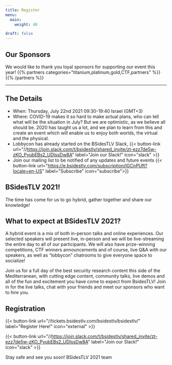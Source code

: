 ```yaml
---
title: Register
menu:
  main:
    weight: 40

draft: false
---
```




## Our Sponsors
We would like to thank you loyal sponsors for supporting our event this year!
{{% partners categories="titanium,platinum,gold,CTF,partners" %}}
{{% /partners %}}

---

## The Details
- When: Thursday, July 22nd 2021 09:30-19:40 Israel (GMT+3)
- Where: COVID-19 makes it so hard to make actual plans, who can tell what will be the situation in July?
But we are optimistic, as we believe all should be. 2020 has taught us a lot, and we plan to learn from this and create an event which will enable us to enjoy both worlds, the virtual and the physical.
- Lobbycon has already started on the BSidesTLV Slack, {{< button-link url="//https://join.slack.com/t/bsidestlv/shared_invite/zt-ezz7de5w-zKO_PyubEBs2_UDIssDw8A" label="Join our Slack!" icon="slack" >}}
- Join our mailing list to be notified of any updates and future events {{< button-link url="https://e.bsidestlv.com/subscription/lGCnPUft?locale=en-US" label="Subscribe" icon="subscribe">}}

## BSidesTLV 2021!

The time has come for us to go hybrid, gather together and share our knowledge!

## What to expect at BSidesTLV 2021?

A hybrid event is a mix of both in-person talks and online experiences. Our selected speakers will present live, in-person and we will be live-streaming the entire day to all of our participants. We will also have prize-winning competitions, CTF winners announcements and of course, live Q&A with our speakers, as well as “lobbycon” chatrooms to give everyone space to socialize!

Join us for a full day of the best security research content this side of the Mediterranean, with cutting edge content, community talks, live demos and all of the fun and excitement you have come to expect from BsidesTLV! Join in for the live talks, chat with your friends and meet our sponsors who want to hire you.

## Registration
{{< button-link
	url="//tickets.bsidestlv.com/bsidestlv/bsidestlv/"
	label="Register Here!"
	icon="external" >}}

{{< button-link
	url="//https://join.slack.com/t/bsidestlv/shared_invite/zt-ezz7de5w-zKO_PyubEBs2_UDIssDw8A"
	label="Join our Slack!"
	icon="slack" >}}

Stay safe and see you soon! BSidesTLV 2021 team
